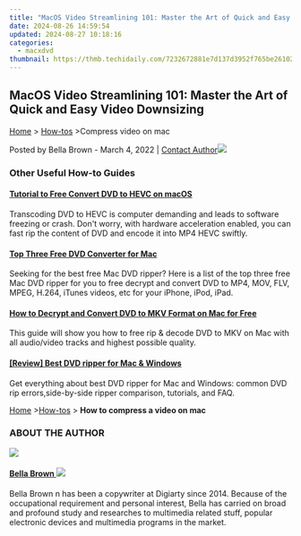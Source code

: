 ```yaml
---
title: "MacOS Video Streamlining 101: Master the Art of Quick and Easy Video Downsizing"
date: 2024-08-26 14:59:54
updated: 2024-08-27 10:18:16
categories:
  - macxdvd
thumbnail: https://thmb.techidaily.com/7232672881e7d137d3952f765be2610288c45b29a2009d979134d6c02c0bbdb8.jpg
---
```


## MacOS Video Streamlining 101: Master the Art of Quick and Easy Video Downsizing

[Home](https://tools.techidaily.com/macxdvd/products/) \> [How-tos](https://tools.techidaily.com/macxdvd/products/) \>Compress video on mac 

Posted by Bella Brown - March 4, 2022 | [Contact Author![](https://www.macxdvd.com/mac-video-converter-pro/../image-style/basic-img/email.png)](https://www.macxdvd.com/mac-video-converter-pro/mailto:media@macxdvd.com) 



### Other Useful How-to Guides

#### [Tutorial to Free Convert DVD to HEVC on macOS](https://tools.techidaily.com/macxdvd/products/)

Transcoding DVD to HEVC is computer demanding and leads to software freezing or crash. Don't worry, with hardware acceleration enabled, you can fast rip the content of DVD and encode it into MP4 HEVC swiftly.

#### [Top Three Free DVD Converter for Mac](https://tools.techidaily.com/macxdvd/products/)

 Seeking for the best free Mac DVD ripper? Here is a list of the top three free Mac DVD ripper for you to free decrypt and convert DVD to MP4, MOV, FLV, MPEG, H.264, iTunes videos, etc for your iPhone, iPod, iPad.

#### [How to Decrypt and Convert DVD to MKV Format on Mac for Free](https://tools.techidaily.com/macxdvd/products/)

This guide will show you how to free rip & decode DVD to MKV on Mac with all audio/video tracks and highest possible quality.

#### [\[Review\] Best DVD ripper for Mac & Windows](https://tools.techidaily.com/macxdvd/products/)

Get everything about best DVD ripper for Mac and Windows: common DVD rip errors,side-by-side ripper comparison, tutorials, and FAQ.



[Home](https://tools.techidaily.com/macxdvd/products/) \>[How-tos](https://tools.techidaily.com/macxdvd/products/) \> **How to compress a video on mac** 



### ABOUT THE AUTHOR

![](https://www.macxdvd.com/mac-video-converter-pro/../image-style/basic-img/p1.png)

#### [Bella Brown ![](https://www.macxdvd.com/mac-video-converter-pro/../image-style/basic-img/tw.png)](https://twitter.com/bella0450)

Bella Brown n has been a copywriter at Digiarty since 2014\. Because of the occupational requirement and personal interest, Bella has carried on broad and profound study and researches to multimedia related stuff, popular electronic devices and multimedia programs in the market.

<ins class="adsbygoogle"
     style="display:block"
     data-ad-format="autorelaxed"
     data-ad-client="ca-pub-7571918770474297"
     data-ad-slot="1223367746"></ins>



<ins class="adsbygoogle"
     style="display:block"
     data-ad-client="ca-pub-7571918770474297"
     data-ad-slot="8358498916"
     data-ad-format="auto"
     data-full-width-responsive="true"></ins>

